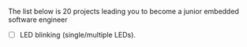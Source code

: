 The list below is 20 projects leading you to become a junior embedded software engineer
- [ ] LED blinking (single/multiple LEDs).
